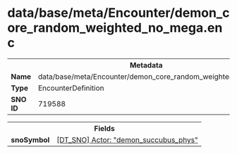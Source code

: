 <h1>data/base/meta/Encounter/demon_core_random_weighted_no_mega.enc</h1><table><tr><th colspan="100%">Metadata</th></tr><tr><td><b>Name</b></td><td>data/base/meta/Encounter/demon_core_random_weighted_no_mega.enc</td></tr><tr><td><b>Type</b></td><td>EncounterDefinition</td></tr><tr><td><b>SNO ID</b></td><td>719588</td></tr></table>

<table><tr><th colspan="100%">Fields</th></tr><tr><td><b>snoSymbol</b></td><td><a href="..\Actor\demon_succubus_phys.acr.md">[DT_SNO] Actor: "demon_succubus_phys"</a></td></tr></table>

